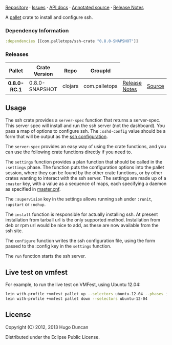 [Repository](https://github.com/pallet/ssh-crate) &#xb7;
[Issues](https://github.com/pallet/ssh-crate/issues) &#xb7;
[API docs](http://palletops.com/ssh-crate/0.8/api) &#xb7;
[Annotated source](http://palletops.com/ssh-crate/0.8/annotated/uberdoc.html) &#xb7;
[Release Notes](https://github.com/pallet/ssh-crate/blob/develop/ReleaseNotes.md)

A [pallet](http://palletops.com/) crate to install and configure ssh.

### Dependency Information

```clj
:dependencies [[com.palletops/ssh-crate "0.8.0-SNAPSHOT"]]
```

### Releases

<table>
<thead>
  <tr><th>Pallet</th><th>Crate Version</th><th>Repo</th><th>GroupId</th></tr>
</thead>
<tbody>
  <tr>
    <th>0.8.0-RC.1</th>
    <td>0.8.0-SNAPSHOT</td>
    <td>clojars</td>
    <td>com.palletops</td>
    <td><a href='https://github.com/pallet/ssh-crate/blob/0.8.0-SNAPSHOT/ReleaseNotes.md'>Release Notes</a></td>
    <td><a href='https://github.com/pallet/ssh-crate/blob/0.8.0-SNAPSHOT/'>Source</a></td>
  </tr>
</tbody>
</table>

## Usage

The ssh crate provides a `server-spec` function that returns a
server-spec. This server spec will install and run the ssh server (not the
dashboard).  You pass a map of options to configure ssh.  The `:sshd-config`
value should be a form that will be output as the
[ssh configuration](http://ssh.io/howto.html).

The `server-spec` provides an easy way of using the crate functions, and you can
use the following crate functions directly if you need to.

The `settings` function provides a plan function that should be called in the
`:settings` phase.  The function puts the configuration options into the pallet
session, where they can be found by the other crate functions, or by other
crates wanting to interact with the ssh server.  The settings are made up of
a `:master` key, with a value as a sequence of maps, each specifying a daemon
as specified in [master.cnf](http://www.ssh.org/master.5.html).

The `:supervision` key in the settings allows running ssh under `:runit`,
`:upstart` or `:nohup`.

The `install` function is responsible for actually installing ssh.  At
present installation from tarball url is the only supported method.
Installation from deb or rpm url would be nice to add, as these are now
available from the ssh site.

The `configure` function writes the ssh configuration file, using the form
passed to the :config key in the `settings` function.

The `run` function starts the ssh server.


## Live test on vmfest

For example, to run the live test on VMFest, using Ubuntu 12.04:

```sh
lein with-profile +vmfest pallet up --selectors ubuntu-12-04 --phases install,configure,test
lein with-profile +vmfest pallet down --selectors ubuntu-12-04
```

## License

Copyright (C) 2012, 2013 Hugo Duncan

Distributed under the Eclipse Public License.
